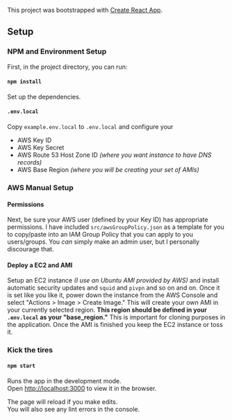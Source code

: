 This project was bootstrapped with [Create React App](https://github.com/facebook/create-react-app).

## Setup

### NPM and Environment Setup

First, in the project directory, you can run:

#### `npm install`

Set up the dependencies.

#### `.env.local`

Copy `example.env.local` to `.env.local` and configure your
* AWS Key ID
* AWS Key Secret
* AWS Route 53 Host Zone ID _(where you want instance to have DNS records)_
* AWS Base Region _(where you will be creating your set of AMIs)_

### AWS Manual Setup

#### Permissions
Next, be sure your AWS user (defined by your Key ID) has appropriate permissions. I have included `src/awsGroupPolicy.json` as a template for you to copy/paste into an IAM Group Policy that you can apply to you users/groups. You _can_ simply make an admin user, but I personally discourage that.

#### Deploy a EC2 and AMI
Setup an EC2 instance _(I use an Ubuntu AMI provided by AWS)_ and install automatic security updates and `squid` and `pivpn` and so on and on. Once it is set like you like it, power down the instance from the AWS Console and select "Actions > Image > Create Image." This will create your own AMI in your currently selected region. __This region should be defined in your `.env.local` as your "base_region."__ This is important for cloning purposes in the application. Once the AMI is finished you keep the EC2 instance or toss it.

### Kick the tires

#### `npm start `

Runs the app in the development mode.<br />
Open [http://localhost:3000](http://localhost:3000) to view it in the browser.

The page will reload if you make edits.<br />
You will also see any lint errors in the console.